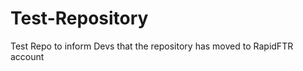 Test-Repository
===============

Test Repo to inform Devs that the repository has moved to RapidFTR account